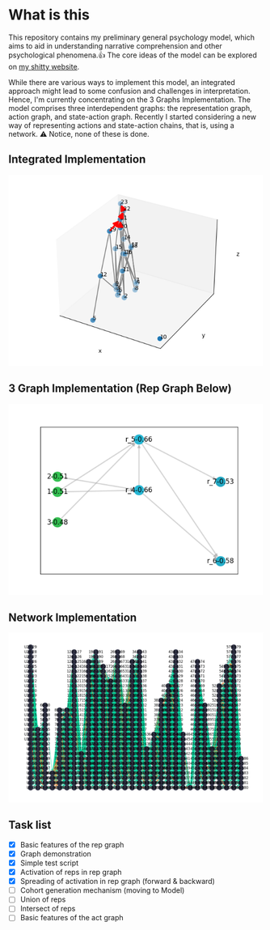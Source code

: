 # **What is this**

This repository contains my preliminary general psychology model, which aims to aid in understanding narrative comprehension and other psychological phenomena.👍 The core ideas of the model can be explored on [my shitty website](https://angushushu.com).

While there are various ways to implement this model, an integrated approach might lead to some confusion and challenges in interpretation. Hence, I'm currently concentrating on the 3 Graphs Implementation. The model comprises three interdependent graphs: the representation graph, action graph, and state-action graph. Recently I started considering a new way of representing actions and state-action chains, that is, using a network. ⚠️ Notice, none of these is done.

## Integrated Implementation
![tab1](https://github.com/angushushu/model/blob/main/IntegratedImp.png?raw=false)

## 3 Graph Implementation (Rep Graph Below)
![tab1](https://github.com/angushushu/model/blob/main/3GraphImp-RG.png?raw=false)

## Network Implementation
![tab1](https://github.com/angushushu/model/blob/main/NetImp.png?raw=false)

## Task list
- [x] Basic features of the rep graph
- [x] Graph demonstration
- [x] Simple test script
- [x] Activation of reps in rep graph
- [x] Spreading of activation in rep graph (forward & backward)
- [ ] Cohort generation mechanism (moving to Model)
- [ ] Union of reps
- [ ] Intersect of reps
- [ ] Basic features of the act graph
